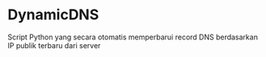 # DynamicDNS
Script Python yang secara otomatis memperbarui record DNS berdasarkan IP publik terbaru dari server
